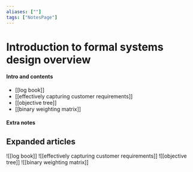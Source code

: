 ```yaml
---
aliases: [""]
tags: ["NotesPage"]
---
```


# Introduction to formal systems design overview

#### Intro and contents
- [[log book]]
- [[effectively capturing customer requirements]]
- [[objective tree]]
- [[binary weighting matrix]]

#### Extra notes


## Expanded articles
![[log book]]
![[effectively capturing customer requirements]]
![[objective tree]]
![[binary weighting matrix]]